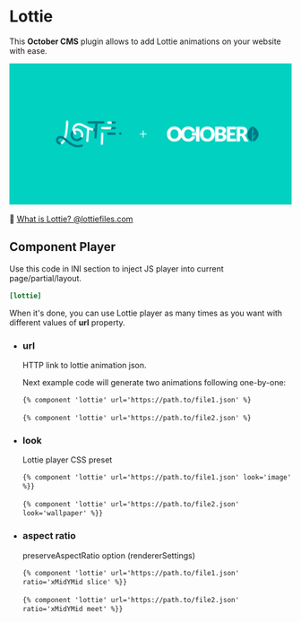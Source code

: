 # Lottie

This __October CMS__ plugin allows to add Lottie animations on your website with ease.

![og-image](https://raw.githubusercontent.com/croqo/oc-lottie-plugin/dev/src/og-image.png)

🤔 [What is Lottie? @lottiefiles.com](https://lottiefiles.com/what-is-lottie)

## Component Player

Use this code in INI section to inject JS player into current page/partial/layout.

```ini
[lottie]
```

When it's done, you can use Lottie player as many times as you want with different values of __url__ property.

+ ### __url__

    HTTP link to lottie animation json.

    Next example code will generate two animations following one-by-one:

    ```twig
    {% component 'lottie' url='https://path.to/file1.json' %}

    {% component 'lottie' url='https://path.to/file2.json' %}
    ```

+ ### __look__

    Lottie player CSS preset

    ```twig
    {% component 'lottie' url='https://path.to/file1.json' look='image' %}}

    {% component 'lottie' url='https://path.to/file2.json' look='wallpaper' %}}
    ```

+ ### aspect __ratio__

    preserveAspectRatio option (rendererSettings)

    ```twig
    {% component 'lottie' url='https://path.to/file1.json' ratio='xMidYMid slice' %}}

    {% component 'lottie' url='https://path.to/file2.json' ratio='xMidYMid meet' %}}
    ```
